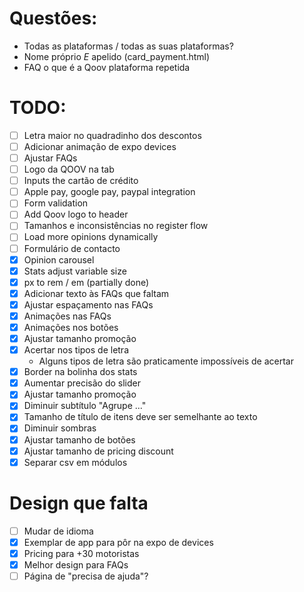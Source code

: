 # Questões:
- Todas as plataformas / todas as suas plataformas?
- Nome próprio *E* apelido (card_payment.html)
- FAQ o que é a Qoov plataforma repetida


# TODO:
- [ ] Letra maior no quadradinho dos descontos
- [ ] Adicionar animação de expo devices
- [ ] Ajustar FAQs
- [ ] Logo da QOOV na tab 
- [ ] Inputs the cartão de crédito
- [ ] Apple pay, google pay, paypal integration
- [ ] Form validation
- [ ] Add Qoov logo to header 
- [ ] Tamanhos e inconsistências no register flow
- [ ] Load more opinions dynamically
- [ ] Formulário de contacto
- [X] Opinion carousel
- [X] Stats adjust variable size
- [X] px to rem / em (partially done)
- [X] Adicionar texto às FAQs que faltam 
- [X] Ajustar espaçamento nas FAQs
- [X] Animações nas FAQs 
- [X] Animações nos botões
- [X] Ajustar tamanho promoção
- [X] Acertar nos tipos de letra
    - Alguns tipos de letra são praticamente impossíveis de acertar 
- [X] Border na bolinha dos stats
- [X] Aumentar precisão do slider
- [X] Ajustar tamanho promoção 
- [X] Diminuir subtítulo "Agrupe ..."
- [X] Tamanho de título de itens deve ser semelhante ao texto  
- [X] Diminuir sombras
- [X] Ajustar tamanho de botões
- [X] Ajustar tamanho de pricing discount
- [X] Separar csv em módulos

# Design que falta
- [ ] Mudar de idioma
- [X] Exemplar de app para pôr na expo de devices
- [X] Pricing para +30 motoristas
- [X] Melhor design para FAQs 
- [ ] Página de "precisa de ajuda"?
